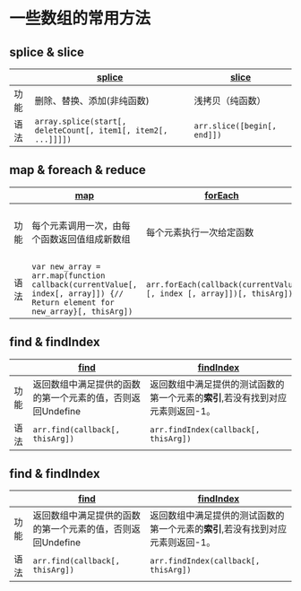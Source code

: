 # 一些数组的常用方法

## splice & slice

|      | [splice](https://developer.mozilla.org/zh-CN/docs/Web/JavaScript/Reference/Global_Objects/Array/splice) | [slice](https://developer.mozilla.org/zh-CN/docs/Web/JavaScript/Reference/Global_Objects/Array/slice) |
| ---- | ------------------------------------------------------------ | ------------------------------------------------------------ |
| 功能 | 删除、替换、添加(非纯函数)                                   | 浅拷贝（纯函数）                                             |
| 语法 | `array.splice(start[, deleteCount[, item1[, item2[, ...]]]])` | `arr.slice([begin[, end]])`                                  |

## map & foreach & reduce

|      | [map](https://developer.mozilla.org/zh-CN/docs/Web/JavaScript/Reference/Global_Objects/Array/map) | [forEach](https://developer.mozilla.org/zh-CN/docs/Web/JavaScript/Reference/Global_Objects/Array/forEach) | [reduce](https://developer.mozilla.org/zh-CN/docs/Web/JavaScript/Reference/Global_Objects/Array/Reduce) |
| ---- | ------------------------------------------------------------ | ------------------------------------------------------------ | ------------------------------------------------------------ |
| 功能 | 每个元素调用一次，由每个函数返回值组成新数组                 | 每个元素执行一次给定函数                                     | 执行一个函数，每执行时会将先前元素的计算结果作为参数传入，最后将其结果汇总为单个返回值。 |
| 语法 | `var new_array = arr.map(function callback(currentValue[, index[, array]]) {// Return element for new_array}[, thisArg])` | `arr.forEach(callback(currentValue [, index [, array]])[, thisArg])` | `Array.reduce((previousValue, currentValue, currentIndex, array) => {}, initialValue)` |

## find & findIndex

|      | [find](https://developer.mozilla.org/zh-CN/docs/Web/JavaScript/Reference/Global_Objects/Array/find) | [findIndex](https://developer.mozilla.org/zh-CN/docs/Web/JavaScript/Reference/Global_Objects/Array/findIndex) |
| ---- | ------------------------------------------------------------ | ------------------------------------------------------------ |
| 功能 | 返回数组中满足提供的函数的第一个元素的值，否则返回Undefine   | 返回数组中满足提供的测试函数的第一个元素的**索引**,若没有找到对应元素则返回-1。 |
| 语法 | `arr.find(callback[, thisArg])`                              | `arr.findIndex(callback[, thisArg])`                         |

## find & findIndex

|      | [find](https://developer.mozilla.org/zh-CN/docs/Web/JavaScript/Reference/Global_Objects/Array/find) | [findIndex](https://developer.mozilla.org/zh-CN/docs/Web/JavaScript/Reference/Global_Objects/Array/findIndex) |
| ---- | ------------------------------------------------------------ | ------------------------------------------------------------ |
| 功能 | 返回数组中满足提供的函数的第一个元素的值，否则返回Undefine   | 返回数组中满足提供的测试函数的第一个元素的**索引**,若没有找到对应元素则返回-1。 |
| 语法 | `arr.find(callback[, thisArg])`                              | `arr.findIndex(callback[, thisArg])`                         |

